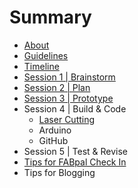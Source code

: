 # Summary

* [About](README.md)
* [Guidelines](guidelines.md)
* [Timeline](timeline.md)
* [Session 1 | Brainstorm](session1.md)
* [Session 2 | Plan](session2.md)
* [Session 3 | Prototype](session_3__prototype.md)
* Session 4 | Build & Code
   * [Laser Cutting](laser.md)
   * Arduino
   * GitHub
* Session 5 | Test & Revise
* [Tips for FABpal Check In](checkIn.md)
* Tips for Blogging


